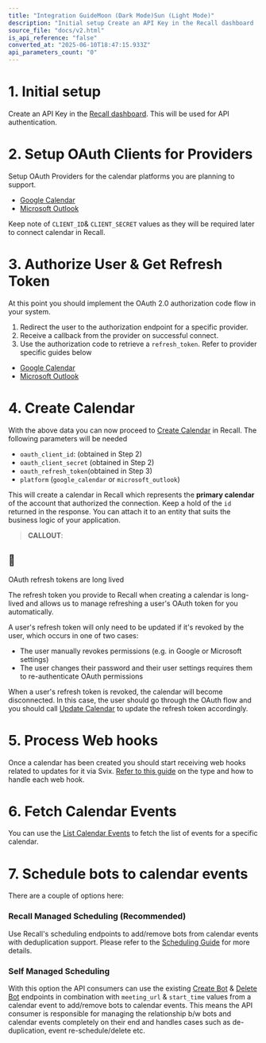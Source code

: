 ```yaml
---
title: "Integration GuideMoon (Dark Mode)Sun (Light Mode)"
description: "Initial setup Create an API Key in the Recall dashboard . This will be used for API authentication. 2. Setup OAuth Clients for Providers Setup OAuth Providers for the calendar platforms you are planning to support. Google Calendar Microsoft Outlook Keep note of CLIENT_ID &amp; CLIENT_SECRET values a..."
source_file: "docs/v2.html"
is_api_reference: "false"
converted_at: "2025-06-10T18:47:15.933Z"
api_parameters_count: "0"
---
```

# 1\. Initial setup

[](#1-initial-setup)

Create an API Key in the [Recall dashboard](https://api.recall.ai/dashboard/api-keys/). This will be used for API authentication.

# 2\. Setup OAuth Clients for Providers

[](#2-setup-oauth-clients-for-providers)

Setup OAuth Providers for the calendar platforms you are planning to support.
- [Google Calendar](/reference/calendar-v2-google-calendar#setup-oauth-20-client.md)
- [Microsoft Outlook](/reference/calendar-v2-microsoft-outlook#setup-oauth-20-client.md)

Keep note of `CLIENT_ID`& `CLIENT_SECRET` values as they will be required later to connect calendar in Recall.

# 3\. Authorize User & Get Refresh Token

[](#3-authorize-user--get-refresh-token)

At this point you should implement the OAuth 2.0 authorization code flow in your system.

1.  Redirect the user to the authorization endpoint for a specific provider.
2.  Receive a callback from the provider on successful connect.
3.  Use the authorization code to retrieve a `refresh_token`. Refer to provider specific guides below
- [Google Calendar](/reference/calendar-v2-google-calendar#setup-oauth-20-client#implement-oauth-20-authorization-code-flow.md)
- [Microsoft Outlook](/reference/calendar-v2-microsoft-outlook#implement-oauth-20-authorization-code-flow.md)

# 4\. Create Calendar

[](#4-create-calendar)

With the above data you can now proceed to [Create Calendar](/reference/calendars_create.md) in Recall. The following parameters will be needed
- `oauth_client_id`: (obtained in Step 2)
- `oauth_client_secret` (obtained in Step 2)
- `oauth_refresh_token`(obtained in Step 3)
- `platform` (`google_calendar` or `microsoft_outlook`)

This will create a calendar in Recall which represents the **primary calendar** of the account that authorized the connection. Keep a hold of the `id` returned in the response. You can attach it to an entity that suits the business logic of your application.

> **CALLOUT**:

## 📘

OAuth refresh tokens are long lived

The refresh token you provide to Recall when creating a calendar is long-lived and allows us to manage refreshing a user's OAuth token for you automatically.

A user's refresh token will only need to be updated if it's revoked by the user, which occurs in one of two cases:
- The user manually revokes permissions (e.g. in Google or Microsoft settings)
- The user changes their password and their user settings requires them to re-authenticate OAuth permissions

When a user's refresh token is revoked, the calendar will become disconnected. In this case, the user should go through the OAuth flow and you should call [Update Calendar](/reference/calendars_partial_update.md) to update the refresh token accordingly.

# 5\. Process Web hooks

[](#5-process-web-hooks)

Once a calendar has been created you should start receiving web hooks related to updates for it via Svix. [Refer to this guide](/reference/calendar-v2-webhooks.md) on the type and how to handle each web hook.

# 6\. Fetch Calendar Events

[](#6-fetch-calendar-events)

You can use the [List Calendar Events](/reference/calendar_events_list.md) to fetch the list of events for a specific calendar.

# 7\. Schedule bots to calendar events

[](#7-schedule-bots-to-calendar-events)

There are a couple of options here:

### Recall Managed Scheduling (Recommended)

[](#recall-managed-scheduling-recommended)

Use Recall's scheduling endpoints to add/remove bots from calendar events with deduplication support. Please refer to the [Scheduling Guide](/docs/scheduling-guide.md) for more details.

### Self Managed Scheduling

[](#self-managed-scheduling)

With this option the API consumers can use the existing [Create Bot](/reference/bot_create.md) & [Delete Bot](/reference/bot_destroy.md) endpoints in combination with `meeting_url` & `start_time` values from a calendar event to add/remove bots to calendar events. This means the API consumer is responsible for managing the relationship b/w bots and calendar events completely on their end and handles cases such as de-duplication, event re-schedule/delete etc.

